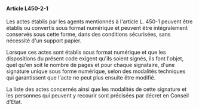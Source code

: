 #### Article L450-2-1

Les actes établis par les agents mentionnés à l'article L. 450-1 peuvent être établis ou convertis sous format numérique et peuvent être intégralement conservés sous cette forme, dans des conditions sécurisées, sans nécessité d'un support papier.

Lorsque ces actes sont établis sous format numérique et que les dispositions du présent code exigent qu'ils soient signés, ils font l'objet, quel qu'en soit le nombre de pages et pour chaque signataire, d'une signature unique sous forme numérique, selon des modalités techniques qui garantissent que l'acte ne peut plus ensuite être modifié.

La liste des actes concernés ainsi que les modalités de cette signature et les personnes qui peuvent y recourir sont précisées par décret en Conseil d'Etat.

